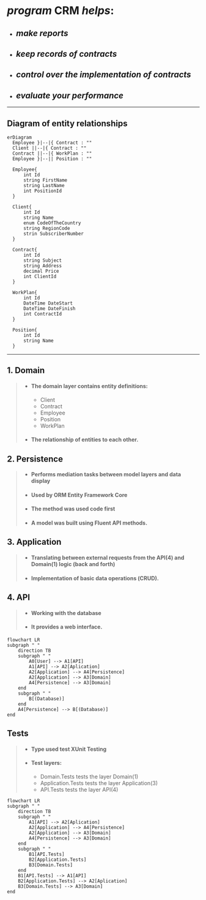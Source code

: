 # _program_ CRM _helps_:
* ## _make reports_
* ## _keep records of contracts_
* ## _control over the implementation of contracts_
* ## _evaluate your performance_

--------------------------------------
## Diagram of entity relationships
```mermaid
erDiagram
  Employee }|--|{ Contract : ""
  Client ||--|{ Contract : ""
  Contract ||--|{ WorkPlan : ""
  Employee }|--|| Position : ""
  
  Employee{
      int Id
      string FirstName
      string LastName
      int PositionId
  }

  Client{
      int Id
      string Name
      enum CodeOfTheCountry
      string RegionCode
      strin SubscriberNumber
  }

  Contract{
      int Id
      string Subject
      string Address
      decimal Price
      int ClientId
  }

  WorkPlan{
      int Id
      DateTime DateStart
      DateTime DateFinish
      int ContractId
  }
  
  Position{
      int Id
      string Name
  }
  ```
  --------------------------------------------------
  ## 1. Domain
   > * #### The domain layer contains entity definitions:
   >    * Сlient
   >    * Contract
   >    * Employee
   >    * Position
   >    * WorkPlan
   > * #### The relationship of entities to each other.
  ## 2. Persistence
   >* #### Performs mediation tasks between model layers and data display
   >* #### Used by ORM Entity Framework Core
   >* #### The method was used code first
   >* #### A model was built using Fluent API methods.
  ## 3. Application
   >* #### Translating between external requests from the API(4) and Domain(1) logic (back and forth)
   >* #### Implementation of basic data operations (СRUD).
  ## 4. API
   >* #### Working with the database
   >* #### It provides a web interface.
```mermaid
flowchart LR
subgraph " "
    direction TB
    subgraph " "
        A0[User] --> A1[API]
        A1[API] --> A2[Aplication]
        A2[Application] --> A4[Persistence]
        A2[Application] --> A3[Domain]    
        A4[Persistence] --> A3[Domain]
    end
    subgraph " "        
        B[(Database)]   
    end
    A4[Persistence] --> B[(Database)]  
end
```
 ## Tests
>* #### Type used test XUnit Testing
>* #### Test layers:
>   * Domain.Tests tests the layer Domain(1)
>   * Application.Tests tests the layer Application(3)
>   * API.Tests tests the layer API(4)
```mermaid
flowchart LR
subgraph " "
    direction TB
    subgraph " "
        A1[API] --> A2[Aplication]
        A2[Application] --> A4[Persistence]
        A2[Application] --> A3[Domain]    
        A4[Persistence] --> A3[Domain]
    end
    subgraph " "
        B1[API.Tests]
        B2[Application.Tests]
        B3[Domain.Tests]  
    end
    B1[API.Tests] --> A1[API]
    B2[Application.Tests] --> A2[Aplication]
    B3[Domain.Tests] --> A3[Domain]    
end
```

